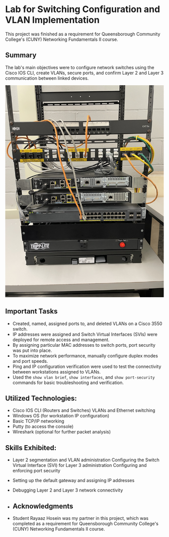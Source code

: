 # Lab for Switching Configuration and VLAN Implementation
This project was finished as a requirement for Queensborough Community College's (CUNY) Networking Fundamentals II course.

## Summary
The lab's main objectives were to configure network switches using the Cisco IOS CLI, create VLANs, secure ports, and confirm Layer 2 and Layer 3 communication between linked devices.

![](pictures/hands-on.jpg)

## Important Tasks
- Created, named, assigned ports to, and deleted VLANs on a Cisco 3550 switch.
- IP addresses were assigned and Switch Virtual Interfaces (SVIs) were deployed for remote access and management.
- By assigning particular MAC addresses to switch ports, port security was put into place.
- To maximize network performance, manually configure duplex modes and port speeds.
- Ping and IP configuration verification were used to test the connectivity between workstations assigned to VLANs.
- Used the `show vlan brief`, `show interfaces`, and `show port-security` commands for basic troubleshooting and verification.

## Utilized Technologies: 
- Cisco IOS CLI (Routers and Switches) VLANs and Ethernet switching
- Windows OS (for workstation IP configuration)
- Basic TCP/IP networking
- Putty (to access the console)
- Wireshark (optional for further packet analysis) 

## Skills Exhibited:
- Layer 2 segmentation and VLAN administration Configuring the Switch Virtual Interface (SVI) for Layer 3 administration Configuring and enforcing port security
- Setting up the default gateway and assigning IP addresses
- Debugging Layer 2 and Layer 3 network connectivity
  
- ## Acknowledgments
- Student Rayaaz Hosein was my partner in this project, which was completed as a requirement for Queensborough Community College's (CUNY) Networking Fundamentals II course.
